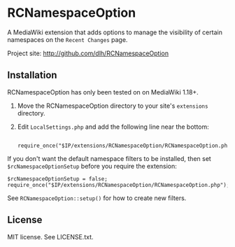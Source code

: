 RCNamespaceOption
=================

A MediaWiki extension that adds options to manage the visibility of certain
namespaces on the `Recent Changes` page.

Project site: http://github.com/dlh/RCNamespaceOption

Installation
------------

RCNamespaceOption has only been tested on on MediaWiki 1.18+.

1. Move the RCNamespaceOption directory to your site's `extensions` directory.
2. Edit `LocalSettings.php` and add the following line near the bottom:

        require_once("$IP/extensions/RCNamespaceOption/RCNamespaceOption.php");
    
If you don't want the default namespace filters to be installed, then set
`$rcNamespaceOptionSetup` before you require the extension:

    $rcNamespaceOptionSetup = false;
    require_once("$IP/extensions/RCNamespaceOption/RCNamespaceOption.php");
	
See `RCNamespaceOption::setup()` for how to create new filters.

License
-------

MIT license. See LICENSE.txt.
